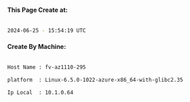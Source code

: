 
   
#### This Page Create at:

```bash

2024-06-25 - 15:54:19 UTC

```

#### Create By Machine:

```bash

Host Name : fv-az1110-295

platform  : Linux-6.5.0-1022-azure-x86_64-with-glibc2.35

Ip Local  : 10.1.0.64

```

